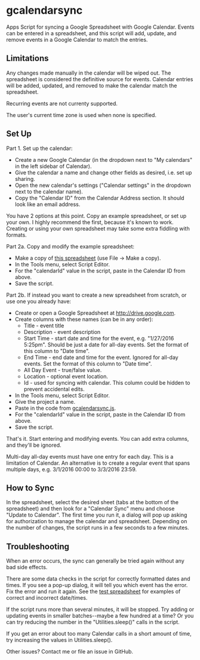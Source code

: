 # gcalendarsync
Apps Script for syncing a Google Spreadsheet with Google Calendar. Events can be entered in a
spreadsheet, and this script will add, update, and remove events in a Google Calendar to match
the entries.

## Limitations

Any changes made manually in the calendar will be wiped out.
The spreadsheet is considered the definitive source for events. Calendar entries
will be added, updated, and removed to make the calendar match the spreadsheet.

Recurring events are not currenty supported.

The user's current time zone is used when none is specified.

## Set Up

Part 1. Set up the calendar:
* Create a new Google Calendar (in the dropdown next to "My calendars" in the left sidebar
  of Calendar).
* Give the calendar a name and change other fields as desired, i.e. set up sharing.
* Open the new calendar's settings ("Calendar settings" in the dropdown next to the calendar name).
* Copy the "Calendar ID" from the Calendar Address section. It should look like an email address.

You have 2 options at this point. Copy an example spreadsheet, or set up your own. I highly
recommend the first, because it's known to work. Creating or using your own spreadsheet may
take some extra fiddling with formats.

Part 2a. Copy and modify the example spreadsheet:
* Make a copy of
  [this spreadsheet](https://docs.google.com/spreadsheets/d/1b0BBnmoDT4uDbN0pYsH--mpasFR45QlgNMTwUH-7MqU)
  (use File -> Make a copy).
* In the Tools menu, select Script Editor.
* For the "calendarId" value in the script, paste in the Calendar ID from above.
* Save the script.

Part 2b. If instead you want to create a new spreadsheet from scratch, or use one you already have:
* Create or open a Google Spreadsheet at http://drive.google.com.
* Create columns with these names (can be in any order):
  * Title - event title
  * Description - event description
  * Start Time - start date and time for the event, e.g. "1/27/2016 5:25pm". Should be just a date
    for all-day events. Set the format of this column to "Date time".
  * End Time - end date and time for the event. Ignored for all-day events.  Set the format of this
    column to "Date time".
  * All Day Event - true/false value.
  * Location - optional event location.
  * Id - used for syncing with calendar. This column could be hidden to prevent accidental edits.
* In the Tools menu, select Script Editor.
* Give the project a name.
* Paste in the code from
  [gcalendarsync.js](https://raw.githubusercontent.com/Davepar/gcalendarsync/master/gcalendarsync.js).
* For the "calendarId" value in the script, paste in the Calendar ID from above.
* Save the script.

That's it. Start entering and modifying events. You can add extra columns, and they'll be ignored.

Multi-day all-day events must have one entry for each day. This is a limitation of Calendar. An
alternative is to create a regular event that spans multiple days, e.g. 3/1/2016 00:00 to
3/3/2016 23:59.

## How to Sync

In the spreadsheet, select the desired sheet (tabs at the bottom of the spreadsheet) and then look
for a "Calendar Sync" menu and choose "Update to Calendar". The first
time you run it, a dialog will pop up asking for authorization to manage the calendar and spreadsheet.
Depending on the number of changes, the script runs in a few seconds to a few minutes.

## Troubleshooting

When an error occurs, the sync can generally be tried again without any bad side effects.

There are some data checks in the script for correctly formatted dates and times. If you see a
pop-up dialog, it will tell you which event has the error. Fix the error and run it again. See the
[test spreadsheet](https://docs.google.com/spreadsheets/d/1b0BBnmoDT4uDbN0pYsH--mpasFR45QlgNMTwUH-7MqU)
for examples of correct and incorrect date/times.

If the script runs more than several minutes, it will be stopped. Try adding or updating
events in smaller batches--maybe a few hundred at a time? Or you can try reducing the number in the
"Utilities.sleep()" calls in the script.

If you get an error about too many Calendar calls in a short amount of time, try increasing the
values in Utilities.sleep().

Other issues? Contact me or file an issue in GitHub.
